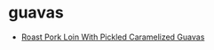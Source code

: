 # guavas

 * [Roast Pork Loin With Pickled Caramelized Guavas](../index/r/roast-pork-loin-with-pickled-caramelized-guavas-234804.json)
